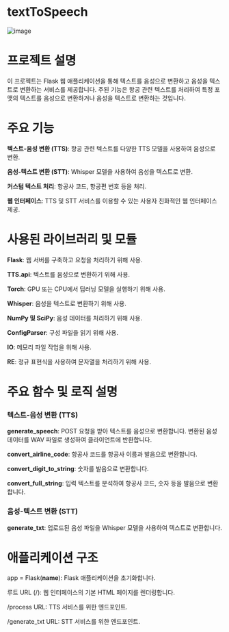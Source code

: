# textToSpeech

![image](https://github.com/moon8997/textToSpeech/assets/67020351/ec548ee2-e4f8-4055-acd0-4d6958063c6e)

# 프로젝트 설명
이 프로젝트는 Flask 웹 애플리케이션을 통해 텍스트를 음성으로 변환하고 음성을 텍스트로 변환하는 서비스를 제공합니다. 주된 기능은 항공 관련 텍스트를 처리하여 특정 포맷의 텍스트를 음성으로 변환하거나 음성을 텍스트로 변환하는 것입니다.

# 주요 기능
**텍스트-음성 변환 (TTS)**: 항공 관련 텍스트를 다양한 TTS 모델을 사용하여 음성으로 변환.

**음성-텍스트 변환 (STT)**: Whisper 모델을 사용하여 음성을 텍스트로 변환.

**커스텀 텍스트 처리**: 항공사 코드, 항공편 번호 등을 처리.

**웹 인터페이스**: TTS 및 STT 서비스를 이용할 수 있는 사용자 친화적인 웹 인터페이스 제공.

# 사용된 라이브러리 및 모듈
**Flask**: 웹 서버를 구축하고 요청을 처리하기 위해 사용.

**TTS.api**: 텍스트를 음성으로 변환하기 위해 사용.

**Torch**: GPU 또는 CPU에서 딥러닝 모델을 실행하기 위해 사용.

**Whisper**: 음성을 텍스트로 변환하기 위해 사용.

**NumPy 및 SciPy**: 음성 데이터를 처리하기 위해 사용.

**ConfigParser**: 구성 파일을 읽기 위해 사용.

**IO**: 메모리 파일 작업을 위해 사용.

**RE**: 정규 표현식을 사용하여 문자열을 처리하기 위해 사용.

# 주요 함수 및 로직 설명
### 텍스트-음성 변환 (TTS)
**generate_speech**: POST 요청을 받아 텍스트를 음성으로 변환합니다. 변환된 음성 데이터를 WAV 파일로 생성하여 클라이언트에 반환합니다.

**convert_airline_code**: 항공사 코드를 항공사 이름과 발음으로 변환합니다.

**convert_digit_to_string**: 숫자를 발음으로 변환합니다.

**convert_full_string**: 입력 텍스트를 분석하여 항공사 코드, 숫자 등을 발음으로 변환합니다.

### 음성-텍스트 변환 (STT)
**generate_txt**: 업로드된 음성 파일을 Whisper 모델을 사용하여 텍스트로 변환합니다.

# 애플리케이션 구조
app = Flask(__name__): Flask 애플리케이션을 초기화합니다.

루트 URL (/): 웹 인터페이스의 기본 HTML 페이지를 렌더링합니다.

/process URL: TTS 서비스를 위한 엔드포인트.

/generate_txt URL: STT 서비스를 위한 엔드포인트.
